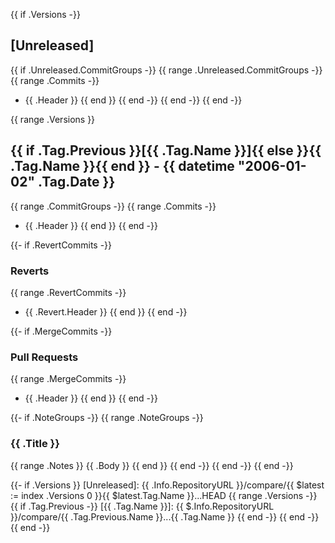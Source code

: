 {{ if .Versions -}}
<a name="unreleased"></a>
## [Unreleased]

{{ if .Unreleased.CommitGroups -}}
{{ range .Unreleased.CommitGroups -}}
{{ range .Commits -}}
- {{ .Header }}
  {{ end }}
  {{ end -}}
  {{ end -}}
  {{ end -}}

{{ range .Versions }}
<a name="{{ .Tag.Name }}"></a>
## {{ if .Tag.Previous }}[{{ .Tag.Name }}]{{ else }}{{ .Tag.Name }}{{ end }} - {{ datetime "2006-01-02" .Tag.Date }}
{{ range .CommitGroups -}}
{{ range .Commits -}}
- {{ .Header }}
  {{ end }}
  {{ end -}}

{{- if .RevertCommits -}}
### Reverts
{{ range .RevertCommits -}}
- {{ .Revert.Header }}
  {{ end }}
  {{ end -}}

{{- if .MergeCommits -}}
### Pull Requests
{{ range .MergeCommits -}}
- {{ .Header }}
  {{ end }}
  {{ end -}}

{{- if .NoteGroups -}}
{{ range .NoteGroups -}}
### {{ .Title }}
{{ range .Notes }}
{{ .Body }}
{{ end }}
{{ end -}}
{{ end -}}
{{ end -}}

{{- if .Versions }}
[Unreleased]: {{ .Info.RepositoryURL }}/compare/{{ $latest := index .Versions 0 }}{{ $latest.Tag.Name }}...HEAD
{{ range .Versions -}}
{{ if .Tag.Previous -}}
[{{ .Tag.Name }}]: {{ $.Info.RepositoryURL }}/compare/{{ .Tag.Previous.Name }}...{{ .Tag.Name }}
{{ end -}}
{{ end -}}
{{ end -}}
